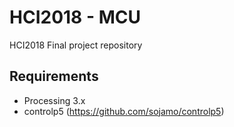 # HCI2018 - MCU

HCI2018 Final project repository

## Requirements

- Processing 3.x
- controlp5 (https://github.com/sojamo/controlp5)
